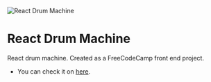 ![React Drum Machine](https://user-images.githubusercontent.com/58252790/102715649-fded5480-42e7-11eb-8f9b-a744e1a3d0dc.png)

# React Drum Machine

 React drum machine. Created as a FreeCodeCamp front end project.
- You can check it on [here](https://yusufcmlt.github.io/fcc-drum-machine/ "here").
